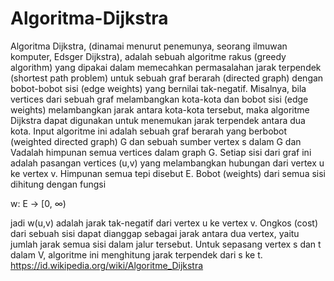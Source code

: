 # Algoritma-Dijkstra

Algoritma Dijkstra, (dinamai menurut penemunya, seorang ilmuwan komputer, Edsger Dijkstra), adalah sebuah algoritme rakus (greedy algorithm) yang dipakai dalam memecahkan permasalahan jarak terpendek (shortest path problem) untuk sebuah graf berarah (directed graph) dengan bobot-bobot sisi (edge weights) yang bernilai tak-negatif.
Misalnya, bila vertices dari sebuah graf melambangkan kota-kota dan bobot sisi (edge weights) melambangkan jarak antara kota-kota tersebut, maka algoritme Dijkstra dapat digunakan untuk menemukan jarak terpendek antara dua kota.
Input algoritme ini adalah sebuah graf berarah yang berbobot (weighted directed graph) G dan sebuah sumber vertex s dalam G dan Vadalah himpunan semua vertices dalam graph G.
Setiap sisi dari graf ini adalah pasangan vertices (u,v) yang melambangkan hubungan dari vertex u ke vertex v. Himpunan semua tepi disebut E.
Bobot (weights) dari semua sisi dihitung dengan fungsi

w: E → [0, ∞)

jadi w(u,v) adalah jarak tak-negatif dari vertex u ke vertex v.
Ongkos (cost) dari sebuah sisi dapat dianggap sebagai jarak antara dua vertex, yaitu jumlah jarak semua sisi dalam jalur tersebut. Untuk sepasang vertex s dan t dalam V, algoritme ini menghitung jarak terpendek dari s ke t.
https://id.wikipedia.org/wiki/Algoritme_Dijkstra
